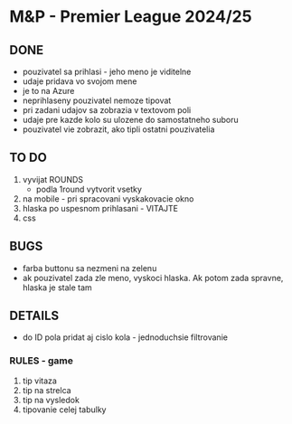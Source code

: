 # M&P - Premier League 2024/25

## DONE

- pouzivatel sa prihlasi - jeho meno je viditelne
- udaje pridava vo svojom mene
- je to na Azure
- neprihlaseny pouzivatel nemoze tipovat
- pri zadani udajov sa zobrazia v textovom poli
- udaje pre kazde kolo su ulozene do samostatneho suboru
- pouzivatel vie zobrazit, ako tipli ostatni pouzivatelia

## TO DO

1. vyvijat ROUNDS
    - podla 1round vytvorit vsetky
2. na mobile - pri spracovani vyskakovacie okno
3. hlaska po uspesnom prihlasani - VITAJTE
4. css

## BUGS

- farba buttonu sa nezmeni na zelenu
- ak pouzivatel zada zle meno, vyskoci hlaska. Ak potom zada spravne, hlaska je stale tam

## DETAILS

- do ID pola pridat aj cislo kola - jednoduchsie filtrovanie

### RULES - game

1. tip vitaza
2. tip na strelca
3. tip na vysledok
4. tipovanie celej tabulky
